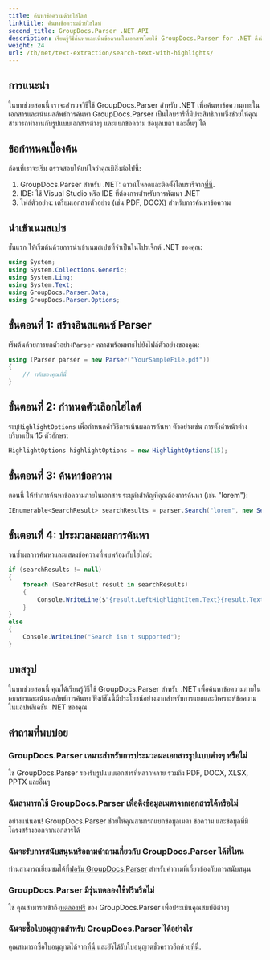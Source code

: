 ```yaml
---
title: ค้นหาข้อความด้วยไฮไลท์
linktitle: ค้นหาข้อความด้วยไฮไลท์
second_title: GroupDocs.Parser .NET API
description: เรียนรู้วิธีค้นหาและเน้นข้อความในเอกสารโดยใช้ GroupDocs.Parser for .NET ดึงข้อมูลเชิงลึกอันมีค่าออกมาอย่างมีประสิทธิภาพ
weight: 24
url: /th/net/text-extraction/search-text-with-highlights/
---
```

## การแนะนำ
ในบทช่วยสอนนี้ เราจะสำรวจวิธีใช้ GroupDocs.Parser สำหรับ .NET เพื่อค้นหาข้อความภายในเอกสารและเน้นผลลัพธ์การค้นหา GroupDocs.Parser เป็นไลบรารีที่มีประสิทธิภาพซึ่งช่วยให้คุณสามารถทำงานกับรูปแบบเอกสารต่างๆ และแยกข้อความ ข้อมูลเมตา และอื่นๆ ได้
## ข้อกำหนดเบื้องต้น
ก่อนที่เราจะเริ่ม ตรวจสอบให้แน่ใจว่าคุณมีสิ่งต่อไปนี้:
1.  GroupDocs.Parser สำหรับ .NET: ดาวน์โหลดและติดตั้งไลบรารีจาก[ที่นี่](https://releases.groupdocs.com/parser/net/).
2. IDE: ใช้ Visual Studio หรือ IDE ที่ต้องการสำหรับการพัฒนา .NET
3. ไฟล์ตัวอย่าง: เตรียมเอกสารตัวอย่าง (เช่น PDF, DOCX) สำหรับการค้นหาข้อความ

## นำเข้าเนมสเปซ
ขั้นแรก ให้เริ่มต้นด้วยการนำเข้าเนมสเปซที่จำเป็นในโปรเจ็กต์ .NET ของคุณ:
```csharp
using System;
using System.Collections.Generic;
using System.Linq;
using System.Text;
using GroupDocs.Parser.Data;
using GroupDocs.Parser.Options;
```
## ขั้นตอนที่ 1: สร้างอินสแตนซ์ Parser
 เริ่มต้นด้วยการยกตัวอย่าง`Parser` คลาสพร้อมพาธไปยังไฟล์ตัวอย่างของคุณ:
```csharp
using (Parser parser = new Parser("YourSampleFile.pdf"))
{
    // รหัสของคุณที่นี่
}
```
## ขั้นตอนที่ 2: กำหนดตัวเลือกไฮไลต์
 ระบุ`HighlightOptions` เพื่อกำหนดค่าวิธีการเน้นผลการค้นหา ตัวอย่างเช่น การตั้งค่าหน้าต่างบริบทเป็น 15 ตัวอักษร:
```csharp
HighlightOptions highlightOptions = new HighlightOptions(15);
```
## ขั้นตอนที่ 3: ค้นหาข้อความ
ตอนนี้ ให้ทำการค้นหาข้อความภายในเอกสาร ระบุคำสำคัญที่คุณต้องการค้นหา (เช่น "lorem"):
```csharp
IEnumerable<SearchResult> searchResults = parser.Search("lorem", new SearchOptions(true, false, false, highlightOptions));
```
## ขั้นตอนที่ 4: ประมวลผลผลการค้นหา
วนซ้ำผลการค้นหาและแสดงข้อความที่พบพร้อมกับไฮไลต์:
```csharp
if (searchResults != null)
{
    foreach (SearchResult result in searchResults)
    {
        Console.WriteLine($"{result.LeftHighlightItem.Text}{result.Text}{result.RightHighlightItem.Text}");
    }
}
else
{
    Console.WriteLine("Search isn't supported");
}
```

## บทสรุป
ในบทช่วยสอนนี้ คุณได้เรียนรู้วิธีใช้ GroupDocs.Parser สำหรับ .NET เพื่อค้นหาข้อความภายในเอกสารและเน้นผลลัพธ์การค้นหา ฟังก์ชันนี้มีประโยชน์อย่างมากสำหรับการแยกและวิเคราะห์ข้อความในแอปพลิเคชัน .NET ของคุณ

## คำถามที่พบบ่อย
### GroupDocs.Parser เหมาะสำหรับการประมวลผลเอกสารรูปแบบต่างๆ หรือไม่
ใช่ GroupDocs.Parser รองรับรูปแบบเอกสารที่หลากหลาย รวมถึง PDF, DOCX, XLSX, PPTX และอื่นๆ
### ฉันสามารถใช้ GroupDocs.Parser เพื่อดึงข้อมูลเมตาจากเอกสารได้หรือไม่
อย่างแน่นอน! GroupDocs.Parser ช่วยให้คุณสามารถแยกข้อมูลเมตา ข้อความ และข้อมูลที่มีโครงสร้างออกจากเอกสารได้
### ฉันจะรับการสนับสนุนหรือถามคำถามเกี่ยวกับ GroupDocs.Parser ได้ที่ไหน
 ท่านสามารถเยี่ยมชมได้ที่[ฟอรัม GroupDocs.Parser](https://forum.groupdocs.com/c/parser/17) สำหรับคำถามที่เกี่ยวข้องกับการสนับสนุน
### GroupDocs.Parser มีรุ่นทดลองใช้ฟรีหรือไม่
 ใช่ คุณสามารถเข้าถึง[ทดลองฟรี](https://releases.groupdocs.com/) ของ GroupDocs.Parser เพื่อประเมินคุณสมบัติต่างๆ
### ฉันจะซื้อใบอนุญาตสำหรับ GroupDocs.Parser ได้อย่างไร
 คุณสามารถซื้อใบอนุญาตได้จาก[ที่นี่](https://purchase.groupdocs.com/buy) และยังได้รับใบอนุญาตชั่วคราวอีกด้วย[ที่นี่](https://purchase.groupdocs.com/temporary-license/).